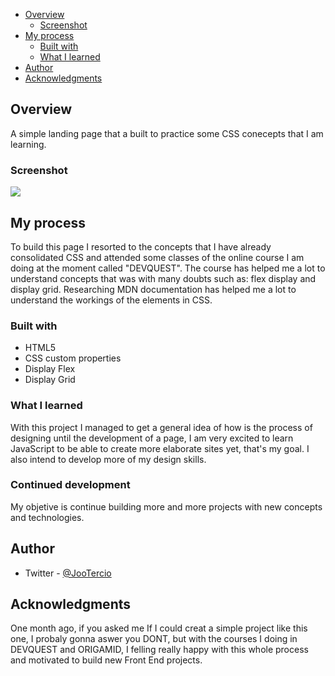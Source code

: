 - [Overview](#overview)
  - [Screenshot](#screenshot)
- [My process](#my-process)
  - [Built with](#built-with)
  - [What I learned](#what-i-learned)
- [Author](#author)
- [Acknowledgments](#acknowledgments)

## Overview

A simple landing page that a built to practice some CSS conecepts that I am learning.

### Screenshot

![](./src/images/page-gif.gif)

## My process

To build this page I resorted to the concepts that I have already consolidated CSS and attended some classes of the online course I am doing at the moment called "DEVQUEST". The course has helped me a lot to understand concepts that was with many doubts such as: flex display and display grid. Researching MDN documentation has helped me a lot to understand the workings of the elements in CSS.

### Built with

- HTML5
- CSS custom properties
- Display Flex
- Display Grid

### What I learned

With this project I managed to get a general idea of how is the process of designing until the development of a page, I am very excited to learn JavaScript to be able to create more elaborate sites yet, that's my goal. I also intend to develop more of my design skills.

### Continued development

My objetive is continue building more and more projects with new concepts and technologies.

## Author

- Twitter - [@JooTercio](https://twitter.com/JooTercio)

## Acknowledgments

One month ago, if you asked me If I could creat a simple project like this one, I probaly gonna aswer you DONT, but with the courses I doing in DEVQUEST and ORIGAMID, I felling really happy with this whole process and motivated to build new Front End projects.
